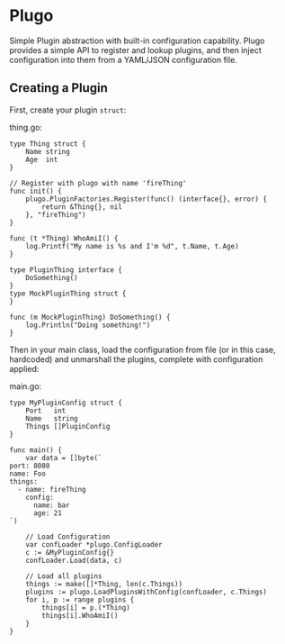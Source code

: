 # Plugo

Simple Plugin abstraction with built-in configuration capability. Plugo provides a simple API to register and lookup plugins, 
and then inject configuration into them from a YAML/JSON configuration file.

## Creating a Plugin

First, create your plugin `struct`:

thing.go:

```golang
type Thing struct {
	Name string
	Age  int
}

// Register with plugo with name 'fireThing'
func init() {
	plugo.PluginFactories.Register(func() (interface{}, error) {
		return &Thing{}, nil
	}, "fireThing")
}

func (t *Thing) WhoAmiI() {
	log.Printf("My name is %s and I'm %d", t.Name, t.Age)
}

type PluginThing interface {
	DoSomething()
}
type MockPluginThing struct {
}

func (m MockPluginThing) DoSomething() {
	log.Println("Doing something!")
}
```

Then in your main class, load the configuration from file (or in this case, hardcoded) and unmarshall the plugins,
complete with configuration applied:

main.go:

```
type MyPluginConfig struct {
	Port   int
	Name   string
	Things []PluginConfig
}

func main() {
	var data = []byte(`
port: 8080
name: Foo
things:
  - name: fireThing
    config:
      name: bar
      age: 21
`)

	// Load Configuration
	var confLoader *plugo.ConfigLoader
	c := &MyPluginConfig{}
	confLoader.Load(data, c)

	// Load all plugins
	things := make([]*Thing, len(c.Things))
	plugins := plugo.LoadPluginsWithConfig(confLoader, c.Things)
	for i, p := range plugins {
		things[i] = p.(*Thing)
		things[i].WhoAmiI()
	}
}

```

